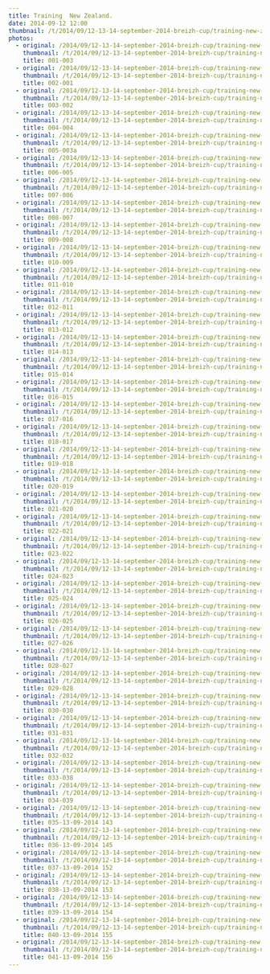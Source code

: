 ```yaml
---
title: Training  New Zealand.
date: 2014-09-12 12:00
thumbnail: /t/2014/09/12-13-14-september-2014-breizh-cup/training-new-zealand/001-003.jpg
photos:
  - original: /2014/09/12-13-14-september-2014-breizh-cup/training-new-zealand/001-003.jpg
    thumbnail: /t/2014/09/12-13-14-september-2014-breizh-cup/training-new-zealand/001-003.jpg
    title: 001-003
  - original: /2014/09/12-13-14-september-2014-breizh-cup/training-new-zealand/002-001.jpg
    thumbnail: /t/2014/09/12-13-14-september-2014-breizh-cup/training-new-zealand/002-001.jpg
    title: 002-001
  - original: /2014/09/12-13-14-september-2014-breizh-cup/training-new-zealand/003-002.jpg
    thumbnail: /t/2014/09/12-13-14-september-2014-breizh-cup/training-new-zealand/003-002.jpg
    title: 003-002
  - original: /2014/09/12-13-14-september-2014-breizh-cup/training-new-zealand/004-004.jpg
    thumbnail: /t/2014/09/12-13-14-september-2014-breizh-cup/training-new-zealand/004-004.jpg
    title: 004-004
  - original: /2014/09/12-13-14-september-2014-breizh-cup/training-new-zealand/005-003a.jpg
    thumbnail: /t/2014/09/12-13-14-september-2014-breizh-cup/training-new-zealand/005-003a.jpg
    title: 005-003a
  - original: /2014/09/12-13-14-september-2014-breizh-cup/training-new-zealand/006-005.jpg
    thumbnail: /t/2014/09/12-13-14-september-2014-breizh-cup/training-new-zealand/006-005.jpg
    title: 006-005
  - original: /2014/09/12-13-14-september-2014-breizh-cup/training-new-zealand/007-006.jpg
    thumbnail: /t/2014/09/12-13-14-september-2014-breizh-cup/training-new-zealand/007-006.jpg
    title: 007-006
  - original: /2014/09/12-13-14-september-2014-breizh-cup/training-new-zealand/008-007.jpg
    thumbnail: /t/2014/09/12-13-14-september-2014-breizh-cup/training-new-zealand/008-007.jpg
    title: 008-007
  - original: /2014/09/12-13-14-september-2014-breizh-cup/training-new-zealand/009-008.jpg
    thumbnail: /t/2014/09/12-13-14-september-2014-breizh-cup/training-new-zealand/009-008.jpg
    title: 009-008
  - original: /2014/09/12-13-14-september-2014-breizh-cup/training-new-zealand/010-009.jpg
    thumbnail: /t/2014/09/12-13-14-september-2014-breizh-cup/training-new-zealand/010-009.jpg
    title: 010-009
  - original: /2014/09/12-13-14-september-2014-breizh-cup/training-new-zealand/011-010.jpg
    thumbnail: /t/2014/09/12-13-14-september-2014-breizh-cup/training-new-zealand/011-010.jpg
    title: 011-010
  - original: /2014/09/12-13-14-september-2014-breizh-cup/training-new-zealand/012-011.jpg
    thumbnail: /t/2014/09/12-13-14-september-2014-breizh-cup/training-new-zealand/012-011.jpg
    title: 012-011
  - original: /2014/09/12-13-14-september-2014-breizh-cup/training-new-zealand/013-012.jpg
    thumbnail: /t/2014/09/12-13-14-september-2014-breizh-cup/training-new-zealand/013-012.jpg
    title: 013-012
  - original: /2014/09/12-13-14-september-2014-breizh-cup/training-new-zealand/014-013.jpg
    thumbnail: /t/2014/09/12-13-14-september-2014-breizh-cup/training-new-zealand/014-013.jpg
    title: 014-013
  - original: /2014/09/12-13-14-september-2014-breizh-cup/training-new-zealand/015-014.jpg
    thumbnail: /t/2014/09/12-13-14-september-2014-breizh-cup/training-new-zealand/015-014.jpg
    title: 015-014
  - original: /2014/09/12-13-14-september-2014-breizh-cup/training-new-zealand/016-015.jpg
    thumbnail: /t/2014/09/12-13-14-september-2014-breizh-cup/training-new-zealand/016-015.jpg
    title: 016-015
  - original: /2014/09/12-13-14-september-2014-breizh-cup/training-new-zealand/017-016.jpg
    thumbnail: /t/2014/09/12-13-14-september-2014-breizh-cup/training-new-zealand/017-016.jpg
    title: 017-016
  - original: /2014/09/12-13-14-september-2014-breizh-cup/training-new-zealand/018-017.jpg
    thumbnail: /t/2014/09/12-13-14-september-2014-breizh-cup/training-new-zealand/018-017.jpg
    title: 018-017
  - original: /2014/09/12-13-14-september-2014-breizh-cup/training-new-zealand/019-018.jpg
    thumbnail: /t/2014/09/12-13-14-september-2014-breizh-cup/training-new-zealand/019-018.jpg
    title: 019-018
  - original: /2014/09/12-13-14-september-2014-breizh-cup/training-new-zealand/020-019.jpg
    thumbnail: /t/2014/09/12-13-14-september-2014-breizh-cup/training-new-zealand/020-019.jpg
    title: 020-019
  - original: /2014/09/12-13-14-september-2014-breizh-cup/training-new-zealand/021-020.jpg
    thumbnail: /t/2014/09/12-13-14-september-2014-breizh-cup/training-new-zealand/021-020.jpg
    title: 021-020
  - original: /2014/09/12-13-14-september-2014-breizh-cup/training-new-zealand/022-021.jpg
    thumbnail: /t/2014/09/12-13-14-september-2014-breizh-cup/training-new-zealand/022-021.jpg
    title: 022-021
  - original: /2014/09/12-13-14-september-2014-breizh-cup/training-new-zealand/023-022.jpg
    thumbnail: /t/2014/09/12-13-14-september-2014-breizh-cup/training-new-zealand/023-022.jpg
    title: 023-022
  - original: /2014/09/12-13-14-september-2014-breizh-cup/training-new-zealand/024-023.jpg
    thumbnail: /t/2014/09/12-13-14-september-2014-breizh-cup/training-new-zealand/024-023.jpg
    title: 024-023
  - original: /2014/09/12-13-14-september-2014-breizh-cup/training-new-zealand/025-024.jpg
    thumbnail: /t/2014/09/12-13-14-september-2014-breizh-cup/training-new-zealand/025-024.jpg
    title: 025-024
  - original: /2014/09/12-13-14-september-2014-breizh-cup/training-new-zealand/026-025.jpg
    thumbnail: /t/2014/09/12-13-14-september-2014-breizh-cup/training-new-zealand/026-025.jpg
    title: 026-025
  - original: /2014/09/12-13-14-september-2014-breizh-cup/training-new-zealand/027-026.jpg
    thumbnail: /t/2014/09/12-13-14-september-2014-breizh-cup/training-new-zealand/027-026.jpg
    title: 027-026
  - original: /2014/09/12-13-14-september-2014-breizh-cup/training-new-zealand/028-027.jpg
    thumbnail: /t/2014/09/12-13-14-september-2014-breizh-cup/training-new-zealand/028-027.jpg
    title: 028-027
  - original: /2014/09/12-13-14-september-2014-breizh-cup/training-new-zealand/029-028.jpg
    thumbnail: /t/2014/09/12-13-14-september-2014-breizh-cup/training-new-zealand/029-028.jpg
    title: 029-028
  - original: /2014/09/12-13-14-september-2014-breizh-cup/training-new-zealand/030-030.jpg
    thumbnail: /t/2014/09/12-13-14-september-2014-breizh-cup/training-new-zealand/030-030.jpg
    title: 030-030
  - original: /2014/09/12-13-14-september-2014-breizh-cup/training-new-zealand/031-031.jpg
    thumbnail: /t/2014/09/12-13-14-september-2014-breizh-cup/training-new-zealand/031-031.jpg
    title: 031-031
  - original: /2014/09/12-13-14-september-2014-breizh-cup/training-new-zealand/032-032.jpg
    thumbnail: /t/2014/09/12-13-14-september-2014-breizh-cup/training-new-zealand/032-032.jpg
    title: 032-032
  - original: /2014/09/12-13-14-september-2014-breizh-cup/training-new-zealand/033-038.jpg
    thumbnail: /t/2014/09/12-13-14-september-2014-breizh-cup/training-new-zealand/033-038.jpg
    title: 033-038
  - original: /2014/09/12-13-14-september-2014-breizh-cup/training-new-zealand/034-039.jpg
    thumbnail: /t/2014/09/12-13-14-september-2014-breizh-cup/training-new-zealand/034-039.jpg
    title: 034-039
  - original: /2014/09/12-13-14-september-2014-breizh-cup/training-new-zealand/035-13-09-2014-143.jpg
    thumbnail: /t/2014/09/12-13-14-september-2014-breizh-cup/training-new-zealand/035-13-09-2014-143.jpg
    title: 035-13-09-2014 143
  - original: /2014/09/12-13-14-september-2014-breizh-cup/training-new-zealand/036-13-09-2014-145.jpg
    thumbnail: /t/2014/09/12-13-14-september-2014-breizh-cup/training-new-zealand/036-13-09-2014-145.jpg
    title: 036-13-09-2014 145
  - original: /2014/09/12-13-14-september-2014-breizh-cup/training-new-zealand/037-13-09-2014-152.jpg
    thumbnail: /t/2014/09/12-13-14-september-2014-breizh-cup/training-new-zealand/037-13-09-2014-152.jpg
    title: 037-13-09-2014 152
  - original: /2014/09/12-13-14-september-2014-breizh-cup/training-new-zealand/038-13-09-2014-153.jpg
    thumbnail: /t/2014/09/12-13-14-september-2014-breizh-cup/training-new-zealand/038-13-09-2014-153.jpg
    title: 038-13-09-2014 153
  - original: /2014/09/12-13-14-september-2014-breizh-cup/training-new-zealand/039-13-09-2014-154.jpg
    thumbnail: /t/2014/09/12-13-14-september-2014-breizh-cup/training-new-zealand/039-13-09-2014-154.jpg
    title: 039-13-09-2014 154
  - original: /2014/09/12-13-14-september-2014-breizh-cup/training-new-zealand/040-13-09-2014-155.jpg
    thumbnail: /t/2014/09/12-13-14-september-2014-breizh-cup/training-new-zealand/040-13-09-2014-155.jpg
    title: 040-13-09-2014 155
  - original: /2014/09/12-13-14-september-2014-breizh-cup/training-new-zealand/041-13-09-2014-156.jpg
    thumbnail: /t/2014/09/12-13-14-september-2014-breizh-cup/training-new-zealand/041-13-09-2014-156.jpg
    title: 041-13-09-2014 156
---
```

